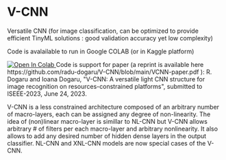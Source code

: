# V-CNN
Versatile CNN (for image classification, can be optimized to provide efficient TinyML solutions : good validation accuracy yet low complexity)

Code is avalailable to run in Google COLAB (or in Kaggle platform) 

<a href="https://colab.research.google.com/github/radu-dogaru/V-CNN/blob/main/v_cnn_support%20(1).ipynb">
  <img src="https://colab.research.google.com/assets/colab-badge.svg" alt="Open In Colab"/>
</a>
Code is support for paper (a reprint is available here https://github.com/radu-dogaru/V-CNN/blob/main/VCNN-paper.pdf ):
R. Dogaru and Ioana Dogaru, "V-CNN: A versatile light CNN structure for image recognition on resources-constrained platforms",  submitted to ISEEE-2023, June 24, 2023. 

V-CNN is a less constrained architecture composed of an arbitrary number of macro-layers, each can be 
assigned any degree of non-linearity. The idea of (non)linear macro-layer is simillar to NL-CNN 
but V-CNN allows arbitrary # of filters per each macro-layer and arbitrary nonlinearity. It also allows to 
add any desired number of hidden dense layers in the output classifier. NL-CNN and XNL-CNN models are now 
special cases of the V-CNN. 


